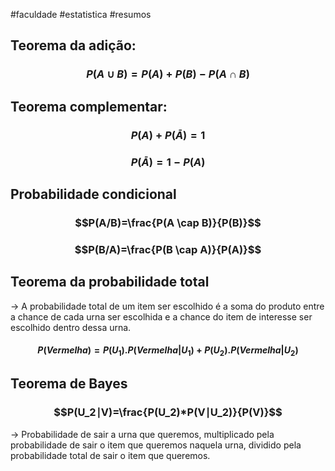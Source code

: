 #faculdade #estatistica #resumos 
## Teorema da adição:

### $$P(A∪B)=P(A) + P(B) - P(A \cap B)$$

## Teorema complementar:

### $$P(A) + P(\bar{A})=1$$
### $$P(\bar{A})=1-P(A)$$

## Probabilidade condicional

### $$P(A/B)=\frac{P(A \cap B)}{P(B)}$$

### $$P(B/A)=\frac{P(B \cap A)}{P(A)}$$

## Teorema da probabilidade total

→ A probabilidade total de um item ser escolhido é a soma do produto entre a chance de cada urna ser escolhida e a chance do item de interesse ser escolhido dentro dessa urna.

####  $$P(Vermelha)=P(U_1).P(Vermelha|U_1)+P(U_2).P(Vermelha|U_2)$$

## Teorema de Bayes

### $$P(U_2∣V)=\frac{P(U_2)*P(V∣U_2)}{P(V)}$$
→ Probabilidade de sair a urna que queremos, multiplicado pela probabilidade de sair o item que queremos naquela urna, dividido pela probabilidade total de sair o item que queremos.
